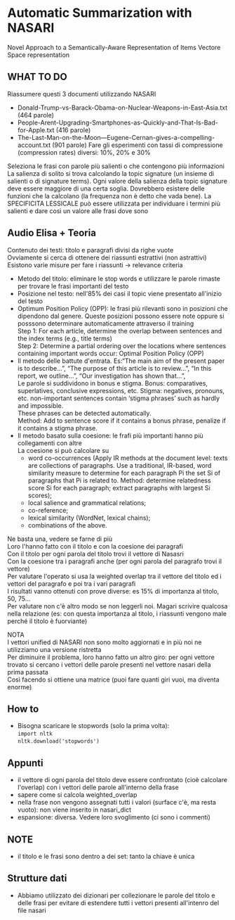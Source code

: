# Automatic Summarization with NASARI
Novel Approach to a Semantically-Aware Representation of Items
Vectore Space representation

## WHAT TO DO
Riassumere questi 3 documenti utilizzando NASARI
- Donald-Trump-vs-Barack-Obama-on-Nuclear-Weapons-in-East-Asia.txt (464 parole)
- People-Arent-Upgrading-Smartphones-as-Quickly-and-That-Is-Bad-for-Apple.txt (416 parole)
- The-Last-Man-on-the-Moon—Eugene-Cernan-gives-a-compelling-account.txt (901 parole)
Fare gli esperimenti con tassi di compressione (compression rates) diversi: 10%, 20% e 30%

Seleziona le frasi con parole più salienti o che contengono più informazioni
La salienza di solito si trova calcolando la topic signature (un insieme di salienti o di signature terms).
Ogni valore della salienza della topic signature deve essere maggiore di una certa soglia. Dovrebbero esistere delle funzioni che la calcolano (la frequenza non è detto che vada bene).
La SPECIFICITA LESSICALE può essere utilizzata per individuare i termini più salienti e dare così un valore alle frasi dove sono

## Audio Elisa + Teoria
Contenuto dei testi: titolo e paragrafi divisi da righe vuote  
Ovviamente si cerca di ottenere dei riassunti estrattivi (non astrattivi)  
Esistono varie misure per fare i riassunti -> relevance criteria
- Metodo del titolo: eliminare le stop words e utilizzare le parole rimaste per trovare le frasi importanti del testo
- Posizione nel testo: nell'85% dei casi il topic viene presentato all'inizio del testo
- Optimum Position Policy (OPP): le frasi più rilevanti sono in posizioni che dipendono dal genere. Queste posizioni possono essere note oppure si posssono determinare automaticamente attraverso il training  
Step 1: For each article, determine the overlap
between sentences and the index terms (e.g., title
terms)  
Step 2: Determine a partial ordering over the
locations where sentences containing important
words occur: Optimal Position Policy (OPP)
- Il metodo delle battute d'entrata. Es:“The main aim of the present paper is to describe…”,
“The purpose of this article is to review…”,
“In this report, we outline…”,
“Our investigation has shown that…”,  
Le parole si suddividono in bonus e stigma. Bonus: comparatives, superlatives, conclusive expressions, etc.
Stigma: negatives, pronouns, etc. non-important sentences contain
‘stigma phrases’ such as hardly and impossible.  
These phrases can be detected automatically.  
Method: Add to sentence score if it contains a bonus phrase,
penalize if it contains a stigma phrase.
- Il metodo basato sulla coesione: le frafi più importanti hanno più collegamenti con altre  
La coesione si può calcolare su  
  - word co-occurrences (Apply IR methods at the document level: texts
are collections of paragraphs. Use a traditional, IR-based, word similarity measure to
determine for each paragraph Pi the set Si of
paragraphs that Pi is related to. Method: determine relatedness score Si for each paragraph; extract paragraphs with largest Si scores);
  - local salience and grammatical relations;
  - co-reference;
  - lexical similarity (WordNet, lexical chains);
  - combinations of the above.

Ne basta una, vedere se farne di più  
Loro l'hanno fatto con il titolo e con la coesione dei paragrafi  
Con il titolo per ogni parola del titolo trovi il vettore di Nasasri  
Con la coesione tra i paragrafi anche (per ogni parola del paragrafo trovi il vettore)  
Per valutare l'operato si usa la weighted overlap tra il vettore del titolo ed i vettori del paragrafo
e poi tra i vari paragrafi  
I risultati vanno ottenuti con prove diverse: es 15% di importanza al titolo, 50, 75...  
Per valutare non c'è altro modo se non leggerli noi.
Magari scrivire qualcosa nella relazione (es: con questa importanza al titolo, i riassunti vengono male perché il titolo è fuorviante)   

NOTA  
I vettori unified di NASARI non sono molto aggiornati e in più noi ne utilizziamo una versione ristretta  
Per diminuire il problema, loro hanno fatto un altro giro: per ogni vettore trovato si cercano i vettori delle parole presenti nel vettore nasari della prima passata  
Così facendo si ottiene una matrice (puoi fare quanti giri vuoi, ma diventa enorme)

## How to
- Bisogna scaricare le stopwords (solo la prima volta):  
`import nltk`  
`nltk.download('stopwords')`

## Appunti
- il vettore di ogni parola del titolo deve essere
confrontato (cioè calcolare l'overlap) con i vettori delle parole all'interno
della frase
- sapere come si calcola weighted_overlap
- nella frase non vengono assegnati tutti i valori
(surface c'è, ma resta vuoto): non viene inserito in
nasari_dict
- espansione: diversa. Vedere loro svoglimento (ci sono i commenti)

## NOTE
- il titolo e le frasi sono dentro a dei set: 
tanto la chiave è unica

## Strutture dati
- Abbiamo utilizzato dei dizionari per collezionare le
parole del titolo e delle frasi per evitare di estendere
tutti i vettori presenti all'intenro del file nasari